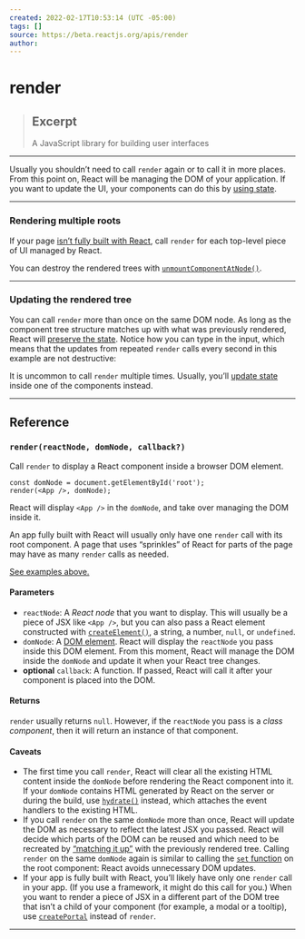 ```yaml
---
created: 2022-02-17T10:53:14 (UTC -05:00)
tags: []
source: https://beta.reactjs.org/apis/render
author:
---
```


# render

> ## Excerpt
>
> A JavaScript library for building user interfaces

---

Usually you shouldn’t need to call `render` again or to call it in more places. From this point on, React will be managing the DOM of your application. If you want to update the UI, your components can do this by [using state](https://beta.reactjs.org/apis/usestate).

---

### Rendering multiple roots

If your page [isn’t fully built with React](https://beta.reactjs.org/learn/add-react-to-a-website), call `render` for each top-level piece of UI managed by React.

You can destroy the rendered trees with [`unmountComponentAtNode()`](https://beta.reactjs.org/apis/TODO).

---

### Updating the rendered tree

You can call `render` more than once on the same DOM node. As long as the component tree structure matches up with what was previously rendered, React will [preserve the state](https://beta.reactjs.org/learn/preserving-and-resetting-state). Notice how you can type in the input, which means that the updates from repeated `render` calls every second in this example are not destructive:

It is uncommon to call `render` multiple times. Usually, you’ll [update state](https://beta.reactjs.org/apis/usestate) inside one of the components instead.

---

## Reference

### `render(reactNode, domNode, callback?)`

Call `render` to display a React component inside a browser DOM element.

```
const domNode = document.getElementById('root');
render(<App />, domNode);
```

React will display `<App />` in the `domNode`, and take over managing the DOM inside it.

An app fully built with React will usually only have one `render` call with its root component. A page that uses “sprinkles” of React for parts of the page may have as many `render` calls as needed.

[See examples above.](https://beta.reactjs.org/apis/render#usage)

#### Parameters

- `reactNode`: A _React node_ that you want to display. This will usually be a piece of JSX like `<App />`, but you can also pass a React element constructed with [`createElement()`](https://beta.reactjs.org/TODO), a string, a number, `null`, or `undefined`.
- `domNode`: A [DOM element](https://developer.mozilla.org/en-US/docs/Web/API/Element). React will display the `reactNode` you pass inside this DOM element. From this moment, React will manage the DOM inside the `domNode` and update it when your React tree changes.
- **optional** `callback`: A function. If passed, React will call it after your component is placed into the DOM.

#### Returns

`render` usually returns `null`. However, if the `reactNode` you pass is a _class component_, then it will return an instance of that component.

#### Caveats

- The first time you call `render`, React will clear all the existing HTML content inside the `domNode` before rendering the React component into it. If your `domNode` contains HTML generated by React on the server or during the build, use [`hydrate()`](https://beta.reactjs.org/TODO) instead, which attaches the event handlers to the existing HTML.
- If you call `render` on the same `domNode` more than once, React will update the DOM as necessary to reflect the latest JSX you passed. React will decide which parts of the DOM can be reused and which need to be recreated by [“matching it up”](https://beta.reactjs.org/learn/preserving-and-resetting-state) with the previously rendered tree. Calling `render` on the same `domNode` again is similar to calling the [`set` function](https://beta.reactjs.org/apis/usestate#setstate) on the root component: React avoids unnecessary DOM updates.
- If your app is fully built with React, you’ll likely have only one `render` call in your app. (If you use a framework, it might do this call for you.) When you want to render a piece of JSX in a different part of the DOM tree that isn’t a child of your component (for example, a modal or a tooltip), use [`createPortal`](https://beta.reactjs.org/apis/TODO) instead of `render`.

---
